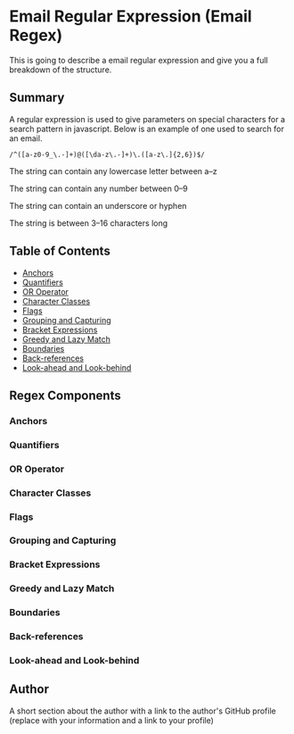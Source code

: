 # Email Regular Expression (Email Regex)

This is going to describe a email regular expression and give you a full breakdown of the structure.

## Summary

A regular expression is used to give parameters on special characters for a search pattern in javascript.
Below is an example of one used to search for an email.

`/^([a-z0-9_\.-]+)@([\da-z\.-]+)\.([a-z\.]{2,6})$/`

The string can contain any lowercase letter between a–z

The string can contain any number between 0–9

The string can contain an underscore or hyphen

The string is between 3–16 characters long

## Table of Contents

- [Anchors](#anchors)
- [Quantifiers](#quantifiers)
- [OR Operator](#or-operator)
- [Character Classes](#character-classes)
- [Flags](#flags)
- [Grouping and Capturing](#grouping-and-capturing)
- [Bracket Expressions](#bracket-expressions)
- [Greedy and Lazy Match](#greedy-and-lazy-match)
- [Boundaries](#boundaries)
- [Back-references](#back-references)
- [Look-ahead and Look-behind](#look-ahead-and-look-behind)

## Regex Components

### Anchors

### Quantifiers

### OR Operator

### Character Classes

### Flags

### Grouping and Capturing

### Bracket Expressions

### Greedy and Lazy Match

### Boundaries

### Back-references

### Look-ahead and Look-behind

## Author

A short section about the author with a link to the author's GitHub profile (replace with your information and a link to your profile)
